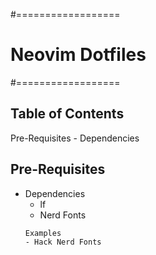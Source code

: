 #==================
# Neovim Dotfiles
#==================

## Table of Contents
Pre-Requisites
	- Dependencies

## Pre-Requisites
- Dependencies
	- lf
	- Nerd Fonts
	```
	Examples
	- Hack Nerd Fonts 
	```

